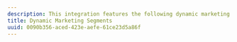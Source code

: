 ```yaml
---
description: This integration features the following dynamic marketing segments 
title: Dynamic Marketing Segments
uuid: 0090b356-aced-423e-aefe-61ce23d5a86f
---
```



